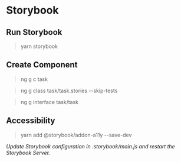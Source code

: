# Storybook

## Run Storybook

> yarn storybook

## Create Component

> ng g c task

> ng g class task/task.stories --skip-tests

> ng g interface task/task

## Accessibility

> yarn add @storybook/addon-a11y --save-dev

_Update Storybook configuration in .storybook/main.js and restart the Storybook Server._

##
